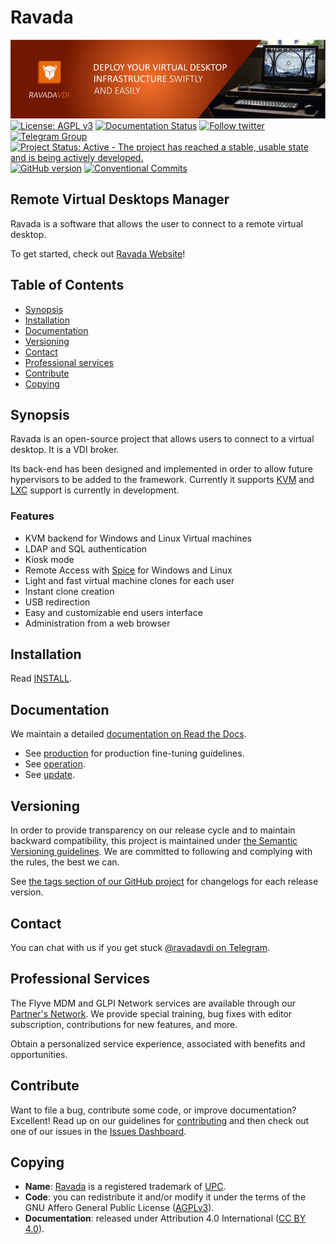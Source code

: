 # Ravada

![Ravada Banner](./Images/ravada-banner.png)
[![License: AGPL v3](https://img.shields.io/badge/License-AGPL%20v3-blue.svg)](https://github.com/UPC/ravada/blob/master/LICENSE)
[![Documentation Status](https://readthedocs.org/projects/ravada/badge/?version=latest)](http://ravada.readthedocs.io/en/latest/?badge=latest)
[![Follow twitter](https://img.shields.io/twitter/follow/ravada_vdi.svg?style=social&label=Twitter&style=flat-square)](https://twitter.com/ravada_vdi)
[![Telegram Group](https://img.shields.io/badge/Telegram-Group-blue.svg)](https://t.me/ravadavdi)
[![Project Status: Active - The project has reached a stable, usable state and is being actively developed.](http://www.repostatus.org/badges/latest/active.svg)](http://www.repostatus.org/#active)
[![GitHub version](https://img.shields.io/badge/version-0.2.17-brightgreen.svg)](https://github.com/UPC/ravada/releases)
[![Conventional Commits](https://img.shields.io/badge/Conventional%20Commits-1.0.0-yellow.svg)](https://conventionalcommits.org)

## Remote Virtual Desktops Manager

Ravada is a software that allows the user to connect to a remote virtual desktop.

To get started, check out [Ravada Website](https://ravada.upc.edu/)!

## Table of Contents

* [Synopsis](#synopsis)
* [Installation](#installation)
* [Documentation](#documentation)
* [Versioning](#versioning)
* [Contact](#contact)
* [Professional services](#professional-services)
* [Contribute](#contribute)
* [Copying](#copying)

## Synopsis

Ravada is an open-source project that allows users to connect to a virtual desktop. It is a VDI broker.

Its back-end has been designed and implemented in order to allow future hypervisors to be added to the framework. Currently it supports [KVM](http://www.linux-kvm.org/) and [LXC](https://linuxcontainers.org/) support is currently in development.

### Features

* KVM backend for Windows and Linux Virtual machines
* LDAP and SQL authentication
* Kiosk mode
* Remote Access with [Spice](http://www.spice-space.org/) for Windows and Linux
* Light and fast virtual machine clones for each user
* Instant clone creation
* USB redirection
* Easy and customizable end users interface
* Administration from a web browser

## Installation

Read [INSTALL](http://ravada.readthedocs.io/en/latest/docs/INSTALL.html).

## Documentation

We maintain a detailed [documentation on Read the Docs](http://ravada.rtfd.io/).

* See [production](http://ravada.readthedocs.io/en/latest/docs/production.html) for production fine-tuning guidelines.
* See [operation](http://ravada.readthedocs.io/en/latest/docs/operation.html).
* See [update](http://ravada.readthedocs.io/en/latest/docs/update.html).

## Versioning

In order to provide transparency on our release cycle and to maintain backward compatibility, this project is maintained under [the Semantic Versioning guidelines](http://semver.org/). We are committed to following and complying with the rules, the best we can.

See [the tags section of our GitHub project](https://github.com/UPC/ravada/releases) for changelogs for each release version.

## Contact

You can chat with us if you get stuck [@ravadavdi on Telegram](https://t.me/ravadavdi).

## Professional Services

The Flyve MDM and GLPI Network services are available through our [Partner's Network](http://www.teclib-edition.com/en/partners/). We provide special training, bug fixes with editor subscription, contributions for new features, and more.

Obtain a personalized service experience, associated with benefits and opportunities.

## Contribute

Want to file a bug, contribute some code, or improve documentation? Excellent! Read up on our
guidelines for [contributing](https://github.com/UPC/ravada/blob/master/CONTRIBUTING.md) and then check out one of our issues in the [Issues Dashboard](https://github.com/UPC/ravada/issues).

## Copying

* **Name**: [Ravada](https://ravada.upc.edu/) is a registered trademark of [UPC](http://www.upc.edu).
* **Code**: you can redistribute it and/or modify
    it under the terms of the GNU Affero General Public License ([AGPLv3](https://www.gnu.org/licenses/agpl-3.0.en.html)).
* **Documentation**: released under Attribution 4.0 International ([CC BY 4.0](https://creativecommons.org/licenses/by/4.0/)).